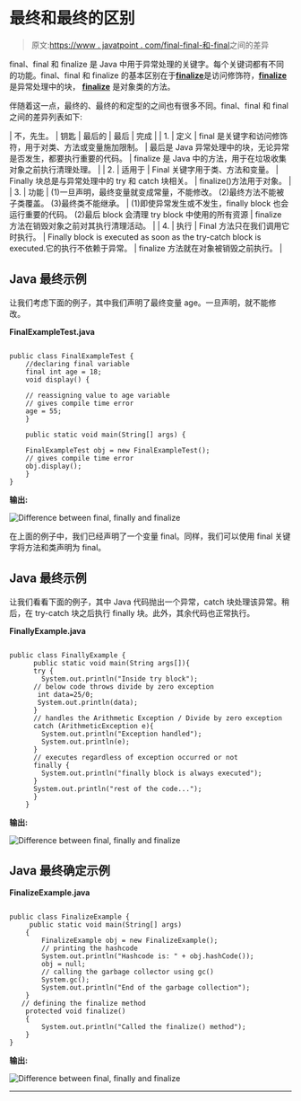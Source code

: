 # 最终和最终的区别

> 原文:[https://www . javatpoint . com/final-final-和-final](https://www.javatpoint.com/difference-between-final-finally-and-finalize)之间的差异

final、final 和 finalize 是 Java 中用于异常处理的关键字。每个关键词都有不同的功能。final、final 和 finalize 的基本区别在于[**finalize**](https://www.javatpoint.com/final-keyword)是访问修饰符，[**finalize**](https://www.javatpoint.com/finally-block-in-exception-handling)是异常处理中的块， [**finalize**](https://www.javatpoint.com/java-object-finalize-method) 是对象类的方法。

伴随着这一点，最终的、最终的和定型的之间也有很多不同。final、final 和 final 之间的差异列表如下:

| 不，先生。 | 钥匙 | 最后的 | 最后 | 完成 |
| 1. | 定义 | final 是关键字和访问修饰符，用于对类、方法或变量施加限制。 | 最后是 Java 异常处理中的块，无论异常是否发生，都要执行重要的代码。 | finalize 是 Java 中的方法，用于在垃圾收集对象之前执行清理处理。 |
| 2. | 适用于 | Final 关键字用于类、方法和变量。 | Finally 块总是与异常处理中的 try 和 catch 块相关。 | finalize()方法用于对象。 |
| 3. | 功能 | (1)一旦声明，最终变量就变成常量，不能修改。
(2)最终方法不能被子类覆盖。
(3)最终类不能继承。 | (1)即使异常发生或不发生，finally block 也会运行重要的代码。
(2)最后 block 会清理 try block 中使用的所有资源 | finalize 方法在销毁对象之前对其执行清理活动。 |
| 4. | 执行 | Final 方法只在我们调用它时执行。 | Finally block is executed as soon as the try-catch block is executed.它的执行不依赖于异常。 | finalize 方法就在对象被销毁之前执行。 |

## Java 最终示例

让我们考虑下面的例子，其中我们声明了最终变量 age。一旦声明，就不能修改。

**FinalExampleTest.java**

```

public class FinalExampleTest {
	//declaring final variable
	final int age = 18;
	void display() {

	// reassigning value to age variable 
	// gives compile time error
	age = 55;
	}

	public static void main(String[] args) {

	FinalExampleTest obj = new FinalExampleTest();
	// gives compile time error
	obj.display();
	}
}

```

**输出:**

![Difference between final, finally and finalize](../Images/a954dece7f23fcd58c9d98b61b9e9d06.png)

在上面的例子中，我们已经声明了一个变量 final。同样，我们可以使用 final 关键字将方法和类声明为 final。

## Java 最终示例

让我们看看下面的例子，其中 Java 代码抛出一个异常，catch 块处理该异常。稍后，在 try-catch 块之后执行 finally 块。此外，其余代码也正常执行。

**FinallyExample.java**

```

public class FinallyExample {  
	  public static void main(String args[]){ 
	  try {  
	  	System.out.println("Inside try block");
	  // below code throws divide by zero exception
	   int data=25/0;  
	   System.out.println(data);  
	  } 
	  // handles the Arithmetic Exception / Divide by zero exception
	  catch (ArithmeticException e){
	  	System.out.println("Exception handled");
	  	System.out.println(e);
	  } 
	  // executes regardless of exception occurred or not 
	  finally {
	  	System.out.println("finally block is always executed");
	  }  
	  System.out.println("rest of the code...");  
	  }  
	}  

```

**输出:**

![Difference between final, finally and finalize](../Images/a6578a0692063613014e2fb1bb86cf3d.png)

## Java 最终确定示例

**FinalizeExample.java**

```

public class FinalizeExample {  
     public static void main(String[] args)   
    {   
        FinalizeExample obj = new FinalizeExample();      
        // printing the hashcode 
        System.out.println("Hashcode is: " + obj.hashCode());         
        obj = null;  
        // calling the garbage collector using gc() 
        System.gc();   
        System.out.println("End of the garbage collection");   
    }   
   // defining the finalize method 
    protected void finalize()   
    {   
        System.out.println("Called the finalize() method");   
    }   
}  

```

**输出:**

![Difference between final, finally and finalize](../Images/3703d8513b4b2aa3411d961f390c06b0.png)

* * *